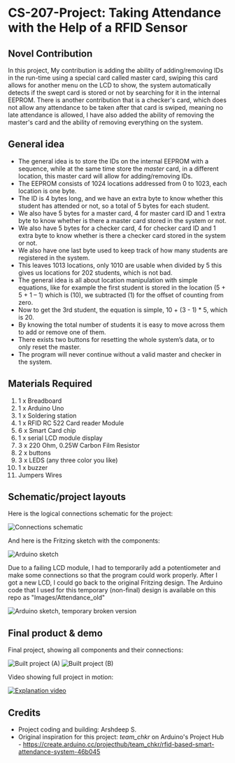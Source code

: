 # CS-207-Project: Taking Attendance with the Help of a RFID Sensor


## Novel Contribution
In this project, My contribution is adding the ability of adding/removing IDs in the run-time using a special card called master card, swiping this card allows for another menu on the LCD to show, the system automatically detects if the swept card is stored or not by searching for it in the internal EEPROM. There is another contribution that is a checker's card, which does not allow any attendance to be taken after that card is swiped, meaning no late attendance is allowed, I have also added the ability of removing the master's card and the ability of removing everything on the system.

## General idea
* The general idea is to store the IDs on the internal EEPROM with a sequence, while at the same time store the *master* card, in a different location, this master card will allow for adding/removing IDs.
* The EEPROM consists of 1024 locations addressed from 0 to 1023, each location is one byte.
* The ID is 4 bytes long, and we have an extra byte to know whether this student has attended or not, so a total of 5 bytes for each student.
* We also have 5 bytes for a master card, 4 for master card ID and 1 extra byte to know whether is there a master card stored in the system or not.
* We also have 5 bytes for a checker card, 4 for checker card ID and 1 extra byte to know whether is there a checker card stored in the system or not.
* We also have one last byte used to keep track of how many students are registered in the system.
* This leaves 1013 locations, only 1010 are usable when divided by 5 this gives us locations for 202 students, which is not bad. 
* The general idea is all about location manipulation with simple equations, like for example the first student is stored in the location (5 + 5 + 1 – 1) which is (10), we subtracted (1) for the offset of counting from zero.
* Now to get the 3rd student, the equation is simple, 10 + (3 - 1) \* 5, which is 20.
* By knowing the total number of students it is easy to move across them to add or remove one of them.
* There exists two buttons for resetting the whole system’s data, or to only reset the master.
* The program will never continue without a valid master and checker in the system.

## Materials Required
1. 1 x Breadboard
2. 1 x Arduino Uno
3. 1 x Soldering station
4. 1 x RFID RC 522 Card reader Module
5. 6 x Smart Card chip
6. 1 x serial LCD module display
7. 3 x 220 Ohm, 0.25W Carbon Film Resistor
8. 2 x buttons
9. 3 x LEDS (any three color you like)
10. 1 x buzzer
11. Jumpers Wires

## Schematic/project layouts
Here is the logical connections schematic for the project:

![Connections schematic](https://github.com/asr586/CS-207-Project/blob/main/Images/Connections.png?raw=true)

And here is the Fritzing sketch with the components:

![Arduino sketch](https://github.com/asr586/CS-207-Project/blob/main/Images/arduino_sketch.png?raw=true)

Due to a failing LCD module, I had to temporarily add a potentiometer and make some connections so that the program could work properly. After I got a new LCD, I could go back to the original Fritzing design. The Arduino code that I used for this temporary (non-final) design is available on this repo as "Images/Attendance_old"

![Arduino sketch, temporary broken version](https://github.com/asr586/CS-207-Project/blob/main/Images/arduino_sketch2.png?raw=true)


## Final product & demo
Final project, showing all components and their connections:

![Built project (A)](https://github.com/asr586/CS-207-Project/blob/main/Images/build_1.jpeg?raw=true)
![Built project (B)](https://github.com/asr586/CS-207-Project/blob/main/Images/build_2.jpeg?raw=true)

Video showing full project in motion:

[![Explanation video](https://img.youtube.com/vi/PqkwWktK4Xg/0.jpg)](https://www.youtube.com/watch?v=PqkwWktK4Xg)

## Credits
* Project coding and building: Arshdeep S.
* Original inspiration for this project: *team_chkr* on Arduino's Project Hub - https://create.arduino.cc/projecthub/team_chkr/rfid-based-smart-attendance-system-46b045
